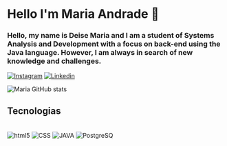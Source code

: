 # Hello I'm Maria Andrade 👋

### Hello, my name is Deise Maria and I am a student of Systems Analysis and Development with a focus on back-end using the Java language. However, I am always in search of new knowledge and challenges.

[![Instagram](https://img.shields.io/badge/Instagram-E4405F?style=for-the-badge&logo=instagram&logoColor=white)](https://www.instagram.com/of.maripaz/)
[![Linkedin](https://img.shields.io/badge/LinkedIn-0077B5?style=for-the-badge&logo=linkedin&logoColor=white)](https://www.linkedin.com/in/deise-andrade-228028232/)


![Maria GitHub stats](https://github-readme-stats.vercel.app/api?username=ofmpaz&show_icons=true&theme=radical)

## Tecnologias 
<div style="display: inline_block"><br/>
<img align="center" alt="html5" src="https://img.shields.io/badge/HTML5-E34F26?style=for-the-badge&logo=html5&logoColor=white"/>
<img align="center" alt="CSS" src=https://img.shields.io/badge/CSS3-1572B6?style=for-the-badge&logo=css3&logoColor=white/>
<img align="center" alt="JAVA" src="https://img.shields.io/badge/Java-ED8B00?style=for-the-badge&logo=openjdk&logoColor=white"/>
<img align="center" alt="PostgreSQ" src=https://img.shields.io/badge/PostgreSQL-316192?style=for-the-badge&logo=postgresql&logoColor=white/>
</div>
